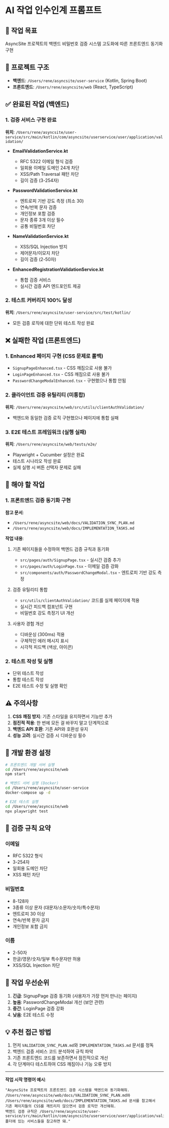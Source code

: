 # AI 작업 인수인계 프롬프트

## 🎯 작업 목표
AsyncSite 프로젝트의 백엔드 비밀번호 검증 시스템 고도화에 따른 프론트엔드 동기화 구현

## 📁 프로젝트 구조
- **백엔드**: `/Users/rene/asyncsite/user-service` (Kotlin, Spring Boot)
- **프론트엔드**: `/Users/rene/asyncsite/web` (React, TypeScript)

## ✅ 완료된 작업 (백엔드)

### 1. 검증 서비스 구현 완료
**위치**: `/Users/rene/asyncsite/user-service/src/main/kotlin/com/asyncsite/userservice/user/application/validation/`

- **EmailValidationService.kt**
  - RFC 5322 이메일 형식 검증
  - 일회용 이메일 도메인 24개 차단
  - XSS/Path Traversal 패턴 차단
  - 길이 검증 (3-254자)

- **PasswordValidationService.kt**
  - 엔트로피 기반 강도 측정 (최소 30)
  - 연속/반복 문자 검증
  - 개인정보 포함 검증
  - 문자 종류 3개 이상 필수
  - 공통 비밀번호 차단

- **NameValidationService.kt**
  - XSS/SQL Injection 방지
  - 제어문자/이모지 차단
  - 길이 검증 (2-50자)

- **EnhancedRegistrationValidationService.kt**
  - 통합 검증 서비스
  - 실시간 검증 API 엔드포인트 제공

### 2. 테스트 커버리지 100% 달성
**위치**: `/Users/rene/asyncsite/user-service/src/test/kotlin/`
- 모든 검증 로직에 대한 단위 테스트 작성 완료

## ❌ 실패한 작업 (프론트엔드)

### 1. Enhanced 페이지 구현 (CSS 문제로 롤백)
- `SignupPageEnhanced.tsx` - CSS 깨짐으로 사용 불가
- `LoginPageEnhanced.tsx` - CSS 깨짐으로 사용 불가
- `PasswordChangeModalEnhanced.tsx` - 구현했으나 통합 안됨

### 2. 클라이언트 검증 유틸리티 (미통합)
**위치**: `/Users/rene/asyncsite/web/src/utils/clientAuthValidation/`
- 백엔드와 동일한 검증 로직 구현했으나 페이지에 통합 실패

### 3. E2E 테스트 프레임워크 (실행 실패)
**위치**: `/Users/rene/asyncsite/web/tests/e2e/`
- Playwright + Cucumber 설정은 완료
- 테스트 시나리오 작성 완료
- 실제 실행 시 버튼 선택자 문제로 실패

## 📝 해야 할 작업

### 1. 프론트엔드 검증 동기화 구현
**참고 문서**: 
- `/Users/rene/asyncsite/web/docs/VALIDATION_SYNC_PLAN.md`
- `/Users/rene/asyncsite/web/docs/IMPLEMENTATION_TASKS.md`

**작업 내용**:
1. 기존 페이지들을 수정하여 백엔드 검증 규칙과 동기화
   - `src/pages/auth/SignupPage.tsx` - 실시간 검증 추가
   - `src/pages/auth/LoginPage.tsx` - 이메일 검증 강화
   - `src/components/auth/PasswordChangeModal.tsx` - 엔트로피 기반 강도 측정

2. 검증 유틸리티 통합
   - `src/utils/clientAuthValidation/` 코드를 실제 페이지에 적용
   - 실시간 피드백 컴포넌트 구현
   - 비밀번호 강도 측정기 UI 개선

3. 사용자 경험 개선
   - 디바운싱 (300ms) 적용
   - 구체적인 에러 메시지 표시
   - 시각적 피드백 (색상, 아이콘)

### 2. 테스트 작성 및 실행
- 단위 테스트 작성
- 통합 테스트 작성
- E2E 테스트 수정 및 실행 확인

## ⚠️ 주의사항

1. **CSS 깨짐 방지**: 기존 스타일을 유지하면서 기능만 추가
2. **점진적 적용**: 한 번에 모든 걸 바꾸지 말고 단계적으로
3. **백엔드 API 호환**: 기존 API와 호환성 유지
4. **성능 고려**: 실시간 검증 시 디바운싱 필수

## 🔧 개발 환경 설정

```bash
# 프론트엔드 개발 서버 실행
cd /Users/rene/asyncsite/web
npm start

# 백엔드 서버 실행 (Docker)
cd /Users/rene/asyncsite/user-service
docker-compose up -d

# E2E 테스트 실행
cd /Users/rene/asyncsite/web
npx playwright test
```

## 📌 검증 규칙 요약

### 이메일
- RFC 5322 형식
- 3-254자
- 일회용 도메인 차단
- XSS 패턴 차단

### 비밀번호
- 8-128자
- 3종류 이상 문자 (대문자/소문자/숫자/특수문자)
- 엔트로피 30 이상
- 연속/반복 문자 금지
- 개인정보 포함 금지

### 이름
- 2-50자
- 한글/영문/숫자/일부 특수문자만 허용
- XSS/SQL Injection 차단

## 🚀 작업 우선순위

1. **긴급**: SignupPage 검증 동기화 (사용자가 가장 먼저 만나는 페이지)
2. **높음**: PasswordChangeModal 개선 (보안 관련)
3. **중간**: LoginPage 검증 강화
4. **낮음**: E2E 테스트 수정

## 💡 추천 접근 방법

1. 먼저 `VALIDATION_SYNC_PLAN.md`와 `IMPLEMENTATION_TASKS.md` 문서를 정독
2. 백엔드 검증 서비스 코드 분석하여 규칙 파악
3. 기존 프론트엔드 코드를 보존하면서 점진적으로 개선
4. 각 단계마다 테스트하여 CSS 깨짐이나 기능 오류 방지

---

**작업 시작 명령어 예시**:
```
"AsyncSite 프로젝트의 프론트엔드 검증 시스템을 백엔드와 동기화해줘. 
/Users/rene/asyncsite/web/docs/VALIDATION_SYNC_PLAN.md와 
/Users/rene/asyncsite/web/docs/IMPLEMENTATION_TASKS.md 문서를 참고해서 
기존 페이지들의 CSS를 깨뜨리지 않으면서 검증 로직만 개선해줘. 
백엔드 검증 규칙은 /Users/rene/asyncsite/user-service/src/main/kotlin/com/asyncsite/userservice/user/application/validation/ 
폴더에 있는 서비스들을 참고하면 돼."
```